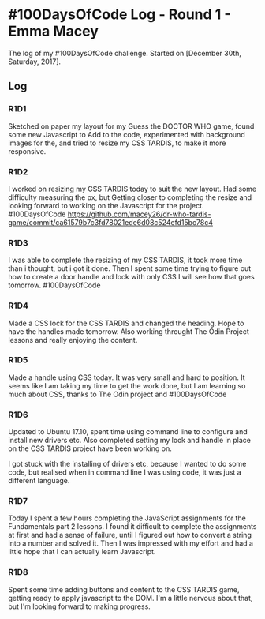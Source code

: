 # #100DaysOfCode Log - Round 1 - Emma Macey

The log of my #100DaysOfCode challenge. Started on [December 30th, Saturday, 2017].

## Log

### R1D1 
Sketched on paper my layout for my Guess the DOCTOR WHO game, found some new Javascript to Add to the code, experimented with background images for the, and tried to resize my CSS TARDIS, to make it more responsive. 

### R1D2
I worked on resizing my CSS TARDIS today to suit the new layout. Had some difficulty measuring the px, but  Getting closer to completing the resize and looking forward to working on the Javascript for the project.
#100DaysOfCode https://github.com/macey26/dr-who-tardis-game/commit/ca61579b7c3fd78021ede6d08c524efd15bc78c4

### R1D3 
I was able to complete the resizing of my CSS TARDIS, it took more time than i thought, but i got it done. Then I spent some time trying to figure out how to create a door handle and lock with only CSS I will see how that goes tomorrow. #100DaysOfCode

### R1D4
Made a CSS lock for the CSS TARDIS and changed the heading. Hope to have the handles made tomorrow. Also working throught The Odin Project lessons and really enjoying the content.

### R1D5
Made a handle using CSS today. It was very small and hard to position. It seems like I am taking my time to get the work done, but I am learning so much about CSS, thanks  to The Odin project and #100DaysOfCode  

### R1D6
 Updated to Ubuntu 17.10, spent time using command line to configure and install new drivers etc. Also completed setting my lock and handle in place on the CSS TARDIS project have been working on.

 I got stuck with the installing of drivers etc, because I wanted to do some code, but realised when in command line I was using code, it was just a different language.

### R1D7
 Today I spent a few hours completing the JavaScript assignments for the Fundamentals part 2 lessons.
 I found it difficult to complete the assignments at first and had a sense of failure, until I figured out how to convert a string into a number and solved it. Then I was impressed with my effort and had a little hope that I can actually learn Javascript.

### R1D8
 Spent some time adding buttons and content to the CSS TARDIS game, getting ready to apply javascript to the DOM. I'm a little nervous about that, but I'm looking forward to making progress.   

